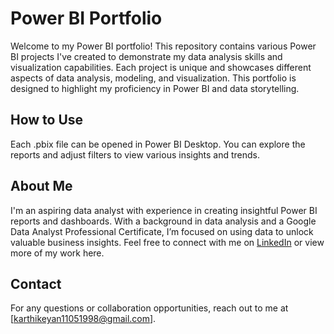 # Power BI Portfolio
Welcome to my Power BI portfolio! This repository contains various Power BI projects I've created to demonstrate my data analysis skills and visualization capabilities.
Each project is unique and showcases different aspects of data analysis, modeling, and visualization.
This portfolio is designed to highlight my proficiency in Power BI and data storytelling.

## How to Use
Each .pbix file can be opened in Power BI Desktop. You can explore the reports and adjust filters to view various insights and trends.

## About Me
I'm an aspiring data analyst with experience in creating insightful Power BI reports and dashboards. With a background in data analysis and a Google Data Analyst Professional Certificate, I’m focused on using data to unlock valuable business insights. Feel free to connect with me on [LinkedIn](www.linkedin.com/in/karthikeyan11051998 "Visit My LinkedIn Profile") or view more of my work here.

## Contact
For any questions or collaboration opportunities, reach out to me at [karthikeyan11051998@gmail.com].

